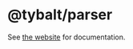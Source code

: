 # @tybalt/parser

See [the website](https://doug-wade.github.io/tybalt/pages/parser) for documentation.
